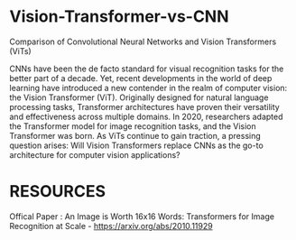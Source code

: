 # Vision-Transformer-vs-CNN
Comparison of Convolutional Neural Networks and Vision Transformers (ViTs)

CNNs have been the de facto standard for visual recognition tasks for the better part of a decade. Yet, recent developments in the world of deep learning have introduced a new contender in the realm of computer vision: the Vision Transformer (ViT).
Originally designed for natural language processing tasks, Transformer architectures have proven their versatility and effectiveness across multiple domains. In 2020, researchers adapted the Transformer model for image recognition tasks, and the Vision Transformer was born. 
As ViTs continue to gain traction, a pressing question arises: Will Vision Transformers replace CNNs as the go-to architecture for computer vision applications?

# RESOURCES 
Offical Paper : An Image is Worth 16x16 Words: Transformers for Image Recognition at Scale - https://arxiv.org/abs/2010.11929
